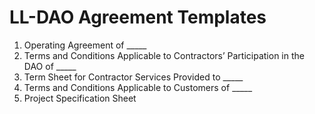 
# LL-DAO Agreement Templates
1. Operating Agreement of _____
2. Terms and Conditions Applicable to Contractors’ Participation in the DAO of _____
3. Term Sheet for Contractor Services Provided to _____
4. Terms and Conditions Applicable to Customers of _____
5. Project Specification Sheet
